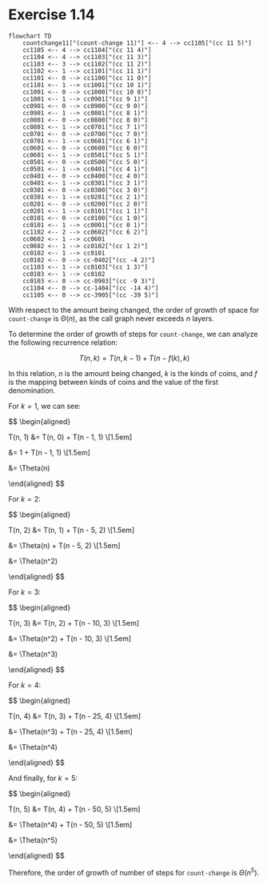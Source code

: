 # Exercise 1.14

```mermaid
flowchart TD
    countchange11["(count-change 11)"] <-- 4 --> cc1105["(cc 11 5)"]
    cc1105 <-- 4 --> cc1104["(cc 11 4)"]
    cc1104 <-- 4 --> cc1103["(cc 11 3)"]
    cc1103 <-- 3 --> cc1102["(cc 11 2)"]
    cc1102 <-- 1 --> cc1101["(cc 11 1)"]
    cc1101 <-- 0 --> cc1100["(cc 11 0)"]
    cc1101 <-- 1 --> cc1001["(cc 10 1)"]
    cc1001 <-- 0 --> cc1000["(cc 10 0)"]
    cc1001 <-- 1 --> cc0901["(cc 9 1)"]
    cc0901 <-- 0 --> cc0900["(cc 9 0)"]
    cc0901 <-- 1 --> cc0801["(cc 8 1)"]
    cc0801 <-- 0 --> cc0800["(cc 8 0)"]
    cc0801 <-- 1 --> cc0701["(cc 7 1)"]
    cc0701 <-- 0 --> cc0700["(cc 7 0)"]
    cc0701 <-- 1 --> cc0601["(cc 6 1)"]
    cc0601 <-- 0 --> cc0600["(cc 6 0)"]
    cc0601 <-- 1 --> cc0501["(cc 5 1)"]
    cc0501 <-- 0 --> cc0500["(cc 5 0)"]
    cc0501 <-- 1 --> cc0401["(cc 4 1)"]
    cc0401 <-- 0 --> cc0400["(cc 4 0)"]
    cc0401 <-- 1 --> cc0301["(cc 3 1)"]
    cc0301 <-- 0 --> cc0300["(cc 3 0)"]
    cc0301 <-- 1 --> cc0201["(cc 2 1)"]
    cc0201 <-- 0 --> cc0200["(cc 2 0)"]
    cc0201 <-- 1 --> cc0101["(cc 1 1)"]
    cc0101 <-- 0 --> cc0100["(cc 1 0)"]
    cc0101 <-- 1 --> cc0001["(cc 0 1)"]
    cc1102 <-- 2 --> cc0602["(cc 6 2)"]
    cc0602 <-- 1 --> cc0601
    cc0602 <-- 1 --> cc0102["(cc 1 2)"]
    cc0102 <-- 1 --> cc0101
    cc0102 <-- 0 --> cc-0402["(cc -4 2)"]
    cc1103 <-- 1 --> cc0103["(cc 1 3)"]
    cc0103 <-- 1 --> cc0102
    cc0103 <-- 0 --> cc-0903["(cc -9 3)"]
    cc1104 <-- 0 --> cc-1404["(cc -14 4)"]
    cc1105 <-- 0 --> cc-3905["(cc -39 5)"]
```

With respect to the amount being changed, the order of growth of space for `count-change` is $\Theta(n)$, as the call
graph never exceeds $n$ layers.

To determine the order of growth of steps for `count-change`, we can analyze the following recurrence relation:

$$
T(n, k) = T(n, k - 1) + T(n - f(k), k)
$$

In this relation, $n$ is the amount being changed, $k$ is the kinds of coins, and $f$ is the mapping between kinds of
coins and the value of the first denomination.

For $k = 1$, we can see:

$$
\begin{aligned}

T(n, 1) &= T(n, 0) + T(n - 1, 1) \\[1.5em]

&= 1 + T(n - 1, 1) \\[1.5em]

&= \Theta(n)

\end{aligned}
$$

For $k = 2$:

$$
\begin{aligned}

T(n, 2) &= T(n, 1) + T(n - 5, 2) \\[1.5em]

&= \Theta(n) + T(n - 5, 2) \\[1.5em]

&= \Theta(n^2)

\end{aligned}
$$

For $k = 3$:

$$
\begin{aligned}

T(n, 3) &= T(n, 2) + T(n - 10, 3) \\[1.5em]

&= \Theta(n^2) + T(n - 10, 3) \\[1.5em]

&= \Theta(n^3)

\end{aligned}
$$

For $k = 4$:

$$
\begin{aligned}

T(n, 4) &= T(n, 3) + T(n - 25, 4) \\[1.5em]

&= \Theta(n^3) + T(n - 25, 4) \\[1.5em]

&= \Theta(n^4)

\end{aligned}
$$

And finally, for $k = 5$:

$$
\begin{aligned}

T(n, 5) &= T(n, 4) + T(n - 50, 5) \\[1.5em]

&= \Theta(n^4) + T(n - 50, 5) \\[1.5em]

&= \Theta(n^5)

\end{aligned}
$$

Therefore, the order of growth of number of steps for `count-change` is $\Theta(n^5)$.
